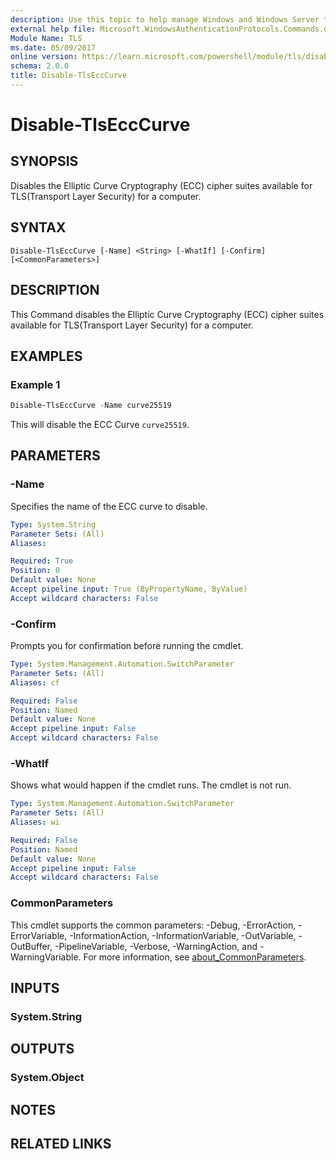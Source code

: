 ```yaml
---
description: Use this topic to help manage Windows and Windows Server technologies with Windows PowerShell.
external help file: Microsoft.WindowsAuthenticationProtocols.Commands.dll-Help.xml
Module Name: TLS
ms.date: 05/09/2017
online version: https://learn.microsoft.com/powershell/module/tls/disable-tlsecccurve?view=windowsserver2022-ps&wt.mc_id=ps-gethelp
schema: 2.0.0
title: Disable-TlsEccCurve
---
```


# Disable-TlsEccCurve

## SYNOPSIS
Disables the Elliptic Curve Cryptography (ECC) cipher suites available for TLS(Transport Layer
Security) for a computer.

## SYNTAX

```
Disable-TlsEccCurve [-Name] <String> [-WhatIf] [-Confirm] [<CommonParameters>]
```

## DESCRIPTION

This Command disables the Elliptic Curve Cryptography (ECC) cipher suites available for
TLS(Transport Layer Security) for a computer.

## EXAMPLES

### Example 1

```powershell
Disable-TlsEccCurve -Name curve25519
```

This will disable the ECC Curve `curve25519`.

## PARAMETERS

### -Name

Specifies the name of the ECC curve to disable.

```yaml
Type: System.String
Parameter Sets: (All)
Aliases:

Required: True
Position: 0
Default value: None
Accept pipeline input: True (ByPropertyName, ByValue)
Accept wildcard characters: False
```

### -Confirm

Prompts you for confirmation before running the cmdlet.

```yaml
Type: System.Management.Automation.SwitchParameter
Parameter Sets: (All)
Aliases: cf

Required: False
Position: Named
Default value: None
Accept pipeline input: False
Accept wildcard characters: False
```

### -WhatIf

Shows what would happen if the cmdlet runs.
The cmdlet is not run.

```yaml
Type: System.Management.Automation.SwitchParameter
Parameter Sets: (All)
Aliases: wi

Required: False
Position: Named
Default value: None
Accept pipeline input: False
Accept wildcard characters: False
```

### CommonParameters

This cmdlet supports the common parameters: -Debug, -ErrorAction, -ErrorVariable,
-InformationAction, -InformationVariable, -OutVariable, -OutBuffer, -PipelineVariable, -Verbose,
-WarningAction, and -WarningVariable. For more information, see
[about_CommonParameters](https://go.microsoft.com/fwlink/?LinkID=113216).

## INPUTS

### System.String

## OUTPUTS

### System.Object

## NOTES

## RELATED LINKS
